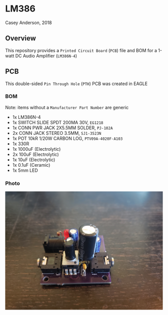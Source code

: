 # LM386
Casey Anderson, 2018

## Overview

This repository provides a `Printed Circuit Board` (`PCB`) file and BOM for a 1-watt DC Audio Amplifier (`LM386N-4`)

## PCB

This double-sided `Pin Through Hole` (`PTH`) PCB was created in EAGLE

### BOM

Note: items without a `Manufacturer Part Number` are generic

* 1x LM386N-4
* 1x SWITCH SLIDE SPDT 200MA 30V, `EG1218`
* 1x CONN PWR JACK 2X5.5MM SOLDER, `PJ-102A`
* 2x CONN JACK STEREO 3.5MM, `SJ1-3523N`
* 1x POT 10kR 1/20W CARBON LOG, `PTV09A-4020F-A103`
* 1x 330R
* 1x 1000uF (Electrolytic)
* 2x 100uF (Electrolytic)
* 1x 10uF (Electrolytic)
* 1x 0.1uF (Ceramic)
* 1x 5mm LED

### Photo

![](/images/lm386v4_angle.jpg)
